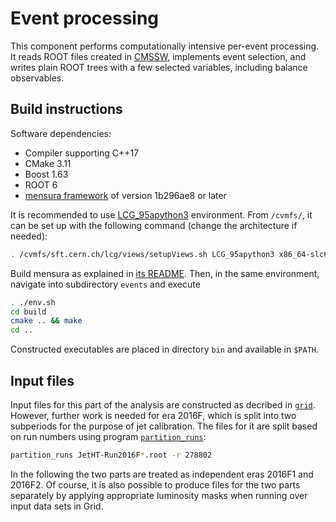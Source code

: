 # Event processing

This component performs computationally intensive per-event processing. It reads ROOT files created in [CMSSW](../CMSSW), implements event selection, and writes plain ROOT trees with a few selected variables, including balance observables.


## Build instructions

Software dependencies:

 * Compiler supporting C++17
 * CMake 3.11
 * Boost 1.63
 * ROOT 6
 * [mensura framework](https://github.com/andrey-popov/mensura) of version 1b296ae8 or later

It is recommended to use [LCG_95apython3](http://lcginfo.cern.ch/release/95apython3/) environment. From `/cvmfs/`, it can be set up with the following command (change the architecture if needed):

```sh
. /cvmfs/sft.cern.ch/lcg/views/setupViews.sh LCG_95apython3 x86_64-slc6-gcc8-opt
```

Build mensura as explained in [its README]((https://github.com/andrey-popov/mensura)). Then, in the same environment, navigate into subdirectory `events` and execute

```sh
. ./env.sh
cd build
cmake .. && make
cd ..
```

Constructed executables are placed in directory `bin` and available in `$PATH`.


## Input files

Input files for this part of the analysis are constructed as decribed in [`grid`](../grid). However, further work is needed for era 2016F, which is split into two subperiods for the purpose of jet calibration. The files for it are split based on run numbers using program [`partition_runs`](prog/partition_runs.cpp):

```sh
partition_runs JetHT-Run2016F*.root -r 278802
```

In the following the two parts are treated as independent eras 2016F1 and 2016F2. Of course, it is also possible to produce files for the two parts separately by applying appropriate luminosity masks when running over input data sets in Grid.
